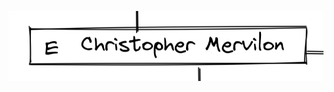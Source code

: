 [![image E](../images/E.png)](https://github.com/ssagnane1/tp2-labyrinthe/blob/main/jeu-heros-sdc/E.md)

